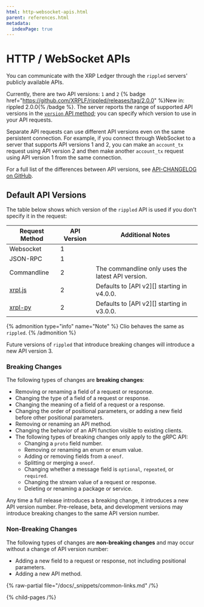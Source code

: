 ```yaml
---
html: http-websocket-apis.html
parent: references.html
metadata:
  indexPage: true
---
```

# HTTP / WebSocket APIs

You can communicate with the XRP Ledger through the `rippled` servers' publicly available APIs.

Currently, there are two API versions: `1` and `2` {% badge href="https://github.com/XRPLF/rippled/releases/tag/2.0.0" %}New in: rippled 2.0.0{% /badge %}. The server reports the range of supported API versions in the [`version` API method](public-api-methods/server-info-methods/version.md); you can specify which version to use in your API requests.

Separate API requests can use different API versions even on the same persistent connection. For example, if you connect through WebSocket to a server that supports API versions 1 and 2, you can make an `account_tx` request using API version 2 and then make another `account_tx` request using API version 1 from the same connection.

For a full list of the differences between API versions, see [API-CHANGELOG on GitHub](https://github.com/XRPLF/rippled/blob/1e01cd34f7a216092ed779f291b43324c167167a/API-CHANGELOG.md).


## Default API Versions

The table below shows which version of the `rippled` API is used if you don't specify it in the request:

| Request Method | API Version | Additional Notes |
|----------------|-------------|------------------|
| Websocket      | 1           | |
| JSON-RPC       | 1           | |
| Commandline    | 2           | The commandline only uses the latest API version. |
| [xrpl.js](https://github.com/XRPLF/xrpl.js) | 2 | Defaults to [API v2][] starting in v4.0.0. |
| [xrpl-py](https://github.com/XRPLF/xrpl-py) | 2 | Defaults to [API v2][] starting in v3.0.0. |

{% admonition type="info" name="Note" %}
Clio behaves the same as `rippled`.
{% /admonition %}

Future versions of `rippled` that introduce breaking changes will introduce a new API version 3.

### Breaking Changes

The following types of changes are **breaking changes**:

- Removing or renaming a field of a request or response.
- Changing the type of a field of a request or response.
- Changing the meaning of a field of a request or a response.
- Changing the order of positional parameters, or adding a new field before other positional parameters.
- Removing or renaming an API method.
- Changing the behavior of an API function visible to existing clients.
- The following types of breaking changes only apply to the gRPC API:
    - Changing a `proto` field number.
    - Removing or renaming an enum or enum value.
    - Adding or removing fields from a `oneof`.
    - Splitting or merging a `oneof`.
    - Changing whether a message field is `optional`, `repeated`, or `required`.
    - Changing the stream value of a request or response.
    - Deleting or renaming a package or service.

Any time a full release introduces a breaking change, it introduces a new API version number. Pre-release, beta, and development versions may introduce breaking changes to the same API version number.

### Non-Breaking Changes

The following types of changes are **non-breaking changes** and may occur without a change of API version number:

- Adding a new field to a request or response, not including positional parameters.
- Adding a new API method.

{% raw-partial file="/docs/_snippets/common-links.md" /%}

{% child-pages /%}
